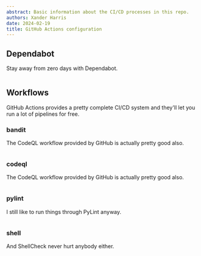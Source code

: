 ```yaml
---
abstract: Basic information about the CI/CD processes in this repo.
authors: Xander Harris
date: 2024-02-19
title: GitHub Actions configuration
---
```


## Dependabot

Stay away from zero days with Dependabot.

```{autoyaml} .github/dependabot.yml
```

## Workflows

GitHub Actions provides a pretty complete CI/CD system and they'll let you
run a lot of pipelines for free.

### bandit

The CodeQL workflow provided by GitHub is actually pretty good also.

```{autoyaml} .github/workflows/bandit.yml
```

### codeql

The CodeQL workflow provided by GitHub is actually pretty good also.

```{autoyaml} .github/workflows/codeql.yml
```

### pylint

I still like to run things through PyLint anyway.

```{autoyaml} .github/workflows/pylint.yml
```

### shell

And ShellCheck never hurt anybody either.

```{autoyaml} .github/workflows/shell.yml
```
